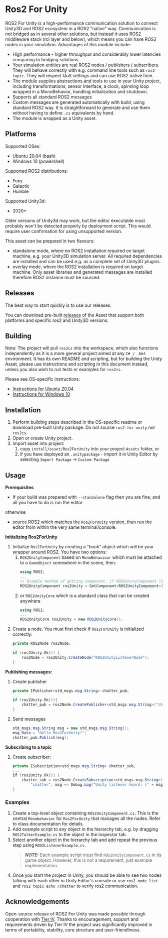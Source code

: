 Ros2 For Unity
===============

ROS2 For Unity is a high-performance communication solution to connect Unity3D and ROS2 ecosystem in a ROS2 "native" way. Communication is not bridged as in several other solutions, but instead it uses ROS2 middleware stack (rcl layer and below), which means you can have ROS2 nodes in your simulation.
Advantages of this module include:
- High performance - higher throughput and considerably lower latencies comparing to bridging solutions.
- Your simulation entities are real ROS2 nodes / publishers / subscribers. They will behave correctly with e.g. command line tools such as `ros2 topic`. They will respect QoS settings and can use ROS2 native time.
- The module supplies abstractions and tools to use in your Unity project, including transformations, sensor interface, a clock, spinning loop wrapped in a MonoBehavior, handling initialization and shutdown.
- Supports all standard ROS2 messages
- Custom messages are generated automatically with build, using standard ROS2 way. It is straightforward to generate and use them without having to define `.cs` equivalents by hand.
- The module is wrapped as a Unity asset.

## Platforms

Supported OSes:
- Ubuntu 20.04 (bash)
- Windows 10 (powershell)

Supported ROS2 distributions:
- Foxy
- Galactic
- Humble

Supported Unity3d:
- 2020+

Older versions of Unity3d may work, but the editor executable most probably won't be detected properly by deployment script. This would require user confirmation for using unsupported version.

This asset can be prepared in two flavours:

- standalone mode, where no ROS2 installation required on target machine, e.g. your Unity3D simulation server. All required dependencies are installed and can be used e.g. as a complete set of Unity3D plugins.
- overlay mode, where the ROS2 installation is required on target machine. Only asset libraries and generated messages are installed therefore ROS2 instance must be sourced.

## Releases

The best way to start quickly is to use our releases.

You can download pre-built [releases](https://github.com/RobotecAI/ros2-for-unity/releases) of the Asset that support both platforms and specific ros2 and Unity3D versions.

## Building

Note: The project will pull `ros2cs` into the workspace, which also functions independently as it is a more general project aimed at any `C# / .Net` environment.
It has its own README and scripting, but for building the Unity Asset, please use instructions and scripting in this document instead, unless you also wish to run tests or examples for `ros2cs`.

Please see OS-specific instructions:
- [Instructions for Ubuntu 20.04](README-UBUNTU.md)
- [Instructions for Windows 10](README-WINDOWS.md)

## Installation

1. Perform building steps described in the OS-specific readme or download pre-built Unity package. Do not source `ros2-for-unity` nor `ros2cs`.
1. Open or create Unity project.
1. Import asset into project:
    1. copy `install/asset/Ros2ForUnity` into your project `Assets` folder, or
    1. if you have deployed an `.unitypackage` - import it in Unity Editor by selecting `Import Package` → `Custom Package`

## Usage

**Prerequisites**

* If your build was prepared with `--standalone` flag then you are fine, and all you have to do is run the editor

otherwise

* source ROS2 which matches the `Ros2ForUnity` version, then run the editor from within the very same terminal/console.

**Initializing Ros2ForUnity**

1. Initialize `Ros2ForUnity` by creating a "hook" object which will be your wrapper around ROS2. You have two options:
    1. `ROS2UnityComponent` based on `MonoBehaviour` which must be attached to a `GameObject` somewhere in the scene, then:
        ```c#
        using ROS2;
        ...
        // Example method of getting component, if ROS2UnityComponent lives in different GameObject, just use different get component methods.
        ROS2UnityComponent ros2Unity = GetComponent<ROS2UnityComponent>();
        ```
    1. or `ROS2UnityCore` which is a standard class that can be created anywhere
        ```c#
        using ROS2;
        ...
        ROS2UnityCore ros2Unity = new ROS2UnityCore();
        ```
1. Create a node. You must first check if `Ros2ForUnity` is initialized correctly:
    ```c#
    private ROS2Node ros2Node;
    ...
    if (ros2Unity.Ok()) {
        ros2Node = ros2Unity.CreateNode("ROS2UnityListenerNode");
    }
    ```

**Publishing messages:**

1. Create publisher
    ```c#
    private IPublisher<std_msgs.msg.String> chatter_pub;
    ...
    if (ros2Unity.Ok()){
        chatter_pub = ros2Node.CreatePublisher<std_msgs.msg.String>("chatter"); 
    }
    ```
1. Send messages
    ```c#
    std_msgs.msg.String msg = new std_msgs.msg.String();
    msg.Data = "Hello Ros2ForUnity!";
    chatter_pub.Publish(msg);
    ```

**Subscribing to a topic**

1. Create subscriber:
    ```c#
    private ISubscription<std_msgs.msg.String> chatter_sub;
    ...
    if (ros2Unity.Ok()) {
        chatter_sub = ros2Node.CreateSubscription<std_msgs.msg.String>(
            "chatter", msg => Debug.Log("Unity listener heard: [" + msg.Data + "]"));
    }
    ```

### Examples

1. Create a top-level object containing `ROS2UnityComponent.cs`. This is the central `Monobehavior` for `Ros2ForUnity` that manages all the nodes. Refer to class documentation for details.
1. Add example script to any object in the hierarchy tab, e.g. by dragging `ROS2TalkerExample.cs` to the object in the inspector tab.
1. Select another object in the hierarchy tab and add repeat the previous step using `ROS2ListenerExample.cs`.
    > **_NOTE:_** Each example script must find `ROS2UnityComponent.cs` in its game object. However, this is not a requirement, just example implementation.
1. Once you start the project in Unity, you should be able to see two nodes talking with each other in  Unity Editor's console or use `ros2 node list` and `ros2 topic echo /chatter` to verify ros2 communication.
## Acknowledgements 

Open-source release of ROS2 For Unity was made possible through cooperation with [Tier IV](https://tier4.jp). Thanks to encouragement, support and requirements driven by Tier IV the project was significantly improved in terms of portability, stability, core structure and user-friendliness.
